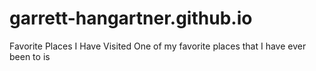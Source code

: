 # garrett-hangartner.github.io
<html>
  <head>
    Favorite Places I Have Visited
  </head>
 
  <body>
    One of my favorite places that I have ever been to is 
  </body>
 
